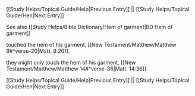 [[Study Helps/Topical Guide/Help|Previous Entry]]  ||  [[Study Helps/Topical Guide/Hen|Next Entry]]

 See also [[Study Helps/Bible Dictionary/Hem of garment|BD Hem of garment]]

 touched the hem of his garment, [[New Testament/Matthew/Matthew 9#^verse-20|Matt. 9:20]].

 they might only touch the hem of his garment, [[New Testament/Matthew/Matthew 14#^verse-36|Matt. 14:36]].

[[Study Helps/Topical Guide/Help|Previous Entry]]  ||  [[Study Helps/Topical Guide/Hen|Next Entry]]